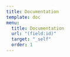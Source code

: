 ```yaml
---
title: Documentation
template: doc
menu:
  title: Documentation
  url: "(field:id)"
  target: "_self"
  order: 1
---
```

